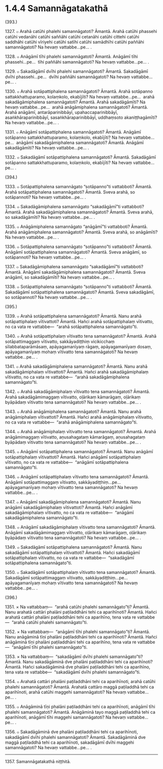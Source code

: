 # 1.4.4 Samannāgatakathā

(393.)

1327\. ๐ Arahā catūhi phalehi samannāgatoti? Āmantā. Arahā catūhi phassehi catūhi vedanāhi catūhi saññāhi catūhi cetanāhi catūhi cittehi catūhi saddhāhi catūhi vīriyehi catūhi satīhi catūhi samādhīhi catūhi paññāhi samannāgatoti? Na hevaṃ vattabbe…pe… .

1328\. ๐ Anāgāmī tīhi phalehi samannāgatoti? Āmantā. Anāgāmī tīhi phassehi…pe…  tīhi paññāhi samannāgatoti? Na hevaṃ vattabbe…pe… .

1329\. ๐ Sakadāgāmī dvīhi phalehi samannāgatoti? Āmantā. Sakadāgāmī dvīhi phassehi…pe…  dvīhi paññāhi samannāgatoti? Na hevaṃ vattabbe…pe… .

1330\. ๐ Arahā sotāpattiphalena samannāgatoti? Āmantā. Arahā sotāpanno sattakkhattuparamo, kolaṃkolo, ekabījīti? Na hevaṃ vattabbe…pe…  arahā sakadāgāmiphalena samannāgatoti? Āmantā. Arahā sakadāgāmīti? Na hevaṃ vattabbe…pe…  arahā anāgāmiphalena samannāgatoti? Āmantā. Arahā anāgāmī, antarāparinibbāyī, upahaccaparinibbāyī, asaṅkhāraparinibbāyī, sasaṅkhāraparinibbāyī, uddhaṃsoto akaniṭṭhagāmīti? Na hevaṃ vattabbe…pe… .

1331\. ๐ Anāgāmī sotāpattiphalena samannāgatoti? Āmantā. Anāgāmī sotāpanno sattakkhattuparamo, kolaṃkolo, ekabījīti? Na hevaṃ vattabbe…pe…  anāgāmī sakadāgāmiphalena samannāgatoti? Āmantā. Anāgāmī sakadāgāmīti? Na hevaṃ vattabbe…pe… .

1332\. ๐ Sakadāgāmī sotāpattiphalena samannāgatoti? Āmantā. Sakadāgāmī sotāpanno sattakkhattuparamo, kolaṃkolo, ekabījīti? Na hevaṃ vattabbe…pe… .

(394.)

1333\. ๐ Sotāpattiphalena samannāgato “sotāpanno”ti vattabboti? Āmantā. Arahā sotāpattiphalena samannāgatoti? Āmantā. Sveva arahā, so sotāpannoti? Na hevaṃ vattabbe…pe… .

1334\. ๐ Sakadāgāmiphalena samannāgato “sakadāgāmī”ti vattabboti? Āmantā. Arahā sakadāgāmiphalena samannāgatoti? Āmantā. Sveva arahā, so sakadāgāmīti? Na hevaṃ vattabbe…pe… .

1335\. ๐ Anāgāmiphalena samannāgato “anāgāmī”ti vattabboti? Āmantā. Arahā anāgāmiphalena samannāgatoti? Āmantā. Sveva arahā, so anāgāmīti? Na hevaṃ vattabbe…pe… .

1336\. ๐ Sotāpattiphalena samannāgato “sotāpanno”ti vattabboti? Āmantā. Anāgāmī sotāpattiphalena samannāgatoti? Āmantā. Sveva anāgāmī, so sotāpannoti? Na hevaṃ vattabbe…pe… .

1337\. ๐ Sakadāgāmiphalena samannāgato “sakadāgāmī”ti vattabboti? Āmantā. Anāgāmī sakadāgāmiphalena samannāgatoti? Āmantā. Sveva anāgāmī, so sakadāgāmīti? Na hevaṃ vattabbe…pe… .

1338\. ๐ Sotāpattiphalena samannāgato “sotāpanno”ti vattabboti? Āmantā. Sakadāgāmī sotāpattiphalena samannāgatoti? Āmantā. Sveva sakadāgāmī, so sotāpannoti? Na hevaṃ vattabbe…pe… .

(395.)

1339\. ๐ Arahā sotāpattiphalena samannāgatoti? Āmantā. Nanu arahā sotāpattiphalaṃ vītivattoti? Āmantā. Hañci arahā sotāpattiphalaṃ vītivatto, no ca vata re vattabbe—  “arahā sotāpattiphalena samannāgato”ti.

1340\. ๐ Arahā sotāpattiphalaṃ vītivatto tena samannāgatoti? Āmantā. Arahā sotāpattimaggaṃ vītivatto, sakkāyadiṭṭhiṃ vicikicchaṃ sīlabbataparāmāsaṃ, apāyagamanīyaṃ rāgaṃ, apāyagamanīyaṃ dosaṃ, apāyagamanīyaṃ mohaṃ vītivatto tena samannāgatoti? Na hevaṃ vattabbe…pe… .

1341\. ๐ Arahā sakadāgāmiphalena samannāgatoti? Āmantā. Nanu arahā sakadāgāmiphalaṃ vītivattoti? Āmantā. Hañci arahā sakadāgāmiphalaṃ vītivatto, no ca vata re vattabbe—  “arahā sakadāgāmiphalena samannāgato”ti.

1342\. ๐ Arahā sakadāgāmiphalaṃ vītivatto tena samannāgatoti? Āmantā. Arahā sakadāgāmimaggaṃ vītivatto, oḷārikaṃ kāmarāgaṃ, oḷārikaṃ byāpādaṃ vītivatto tena samannāgatoti? Na hevaṃ vattabbe…pe… .

1343\. ๐ Arahā anāgāmiphalena samannāgatoti? Āmantā. Nanu arahā anāgāmiphalaṃ vītivattoti? Āmantā. Hañci arahā anāgāmiphalaṃ vītivatto, no ca vata re vattabbe—  “arahā anāgāmiphalena samannāgato”ti.

1344\. ๐ Arahā anāgāmiphalaṃ vītivatto tena samannāgatoti? Āmantā. Arahā anāgāmimaggaṃ vītivatto, aṇusahagataṃ kāmarāgaṃ, aṇusahagataṃ byāpādaṃ vītivatto tena samannāgatoti? Na hevaṃ vattabbe…pe… .

1345\. ๐ Anāgāmī sotāpattiphalena samannāgatoti? Āmantā. Nanu anāgāmī sotāpattiphalaṃ vītivattoti? Āmantā. Hañci anāgāmī sotāpattiphalaṃ vītivatto, no ca vata re vattabbe—  “anāgāmī sotāpattiphalena samannāgato”ti.

1346\. ๐ Anāgāmī sotāpattiphalaṃ vītivatto tena samannāgatoti? Āmantā. Anāgāmī sotāpattimaggaṃ vītivatto, sakkāyadiṭṭhiṃ…pe…  apāyagamanīyaṃ mohaṃ vītivatto tena samannāgatoti? Na hevaṃ vattabbe…pe… .

1347\. ๐ Anāgāmī sakadāgāmiphalena samannāgatoti? Āmantā. Nanu anāgāmī sakadāgāmiphalaṃ vītivattoti? Āmantā. Hañci anāgāmī sakadāgāmiphalaṃ vītivatto, no ca vata re vattabbe—  “anāgāmī sakadāgāmiphalena samannāgato”ti.

1348\. ๐ Anāgāmī sakadāgāmiphalaṃ vītivatto tena samannāgatoti? Āmantā. Anāgāmī sakadāgāmimaggaṃ vītivatto, oḷārikaṃ kāmarāgaṃ, oḷārikaṃ byāpādaṃ vītivatto tena samannāgatoti? Na hevaṃ vattabbe…pe… .

1349\. ๐ Sakadāgāmī sotāpattiphalena samannāgatoti? Āmantā. Nanu sakadāgāmī sotāpattiphalaṃ vītivattoti? Āmantā. Hañci sakadāgāmī sotāpattiphalaṃ vītivatto, no ca vata re vattabbe—  “sakadāgāmī sotāpattiphalena samannāgato”ti.

1350\. ๐ Sakadāgāmī sotāpattiphalaṃ vītivatto tena samannāgatoti? Āmantā. Sakadāgāmī sotāpattimaggaṃ vītivatto, sakkāyadiṭṭhiṃ…pe…  apāyagamanīyaṃ mohaṃ vītivatto tena samannāgatoti? Na hevaṃ vattabbe…pe… .

(396.)

1351\. × Na vattabbaṃ—  “arahā catūhi phalehi samannāgato”ti? Āmantā. Nanu arahatā cattāri phalāni paṭiladdhāni tehi ca aparihīnoti? Āmantā. Hañci arahatā cattāri phalāni paṭiladdhāni tehi ca aparihīno, tena vata re vattabbe—  “arahā catūhi phalehi samannāgato”ti.

1352\. × Na vattabbaṃ—  “anāgāmī tīhi phalehi samannāgato”ti? Āmantā. Nanu anāgāminā tīṇi phalāni paṭiladdhāni tehi ca aparihīnoti? Āmantā. Hañci anāgāminā tīṇi phalāni paṭiladdhāni tehi ca aparihīno, tena vata re vattabbe—  “anāgāmī tīhi phalehi samannāgato”ti.

1353\. × Na vattabbaṃ—  “sakadāgāmī dvīhi phalehi samannāgato”ti? Āmantā. Nanu sakadāgāminā dve phalāni paṭiladdhāni tehi ca aparihīnoti? Āmantā. Hañci sakadāgāminā dve phalāni paṭiladdhāni tehi ca aparihīno, tena vata re vattabbe—  “sakadāgāmī dvīhi phalehi samannāgato”ti.

1354\. ๐ Arahatā cattāri phalāni paṭiladdhāni tehi ca aparihīnoti, arahā catūhi phalehi samannāgatoti? Āmantā. Arahatā cattāro maggā paṭiladdhā tehi ca aparihīnoti, arahā catūhi maggehi samannāgatoti? Na hevaṃ vattabbe…pe… .

1355\. ๐ Anāgāminā tīṇi phalāni paṭiladdhāni tehi ca aparihīnoti, anāgāmī tīhi phalehi samannāgatoti? Āmantā. Anāgāminā tayo maggā paṭiladdhā tehi ca aparihīnoti, anāgāmī tīhi maggehi samannāgatoti? Na hevaṃ vattabbe…pe… .

1356\. ๐ Sakadāgāminā dve phalāni paṭiladdhāni tehi ca aparihīnoti, sakadāgāmī dvīhi phalehi samannāgatoti? Āmantā. Sakadāgāminā dve maggā paṭiladdhā tehi ca aparihīnoti, sakadāgāmī dvīhi maggehi samannāgatoti? Na hevaṃ vattabbe…pe… .

---

1357\. Samannāgatakathā niṭṭhitā.
